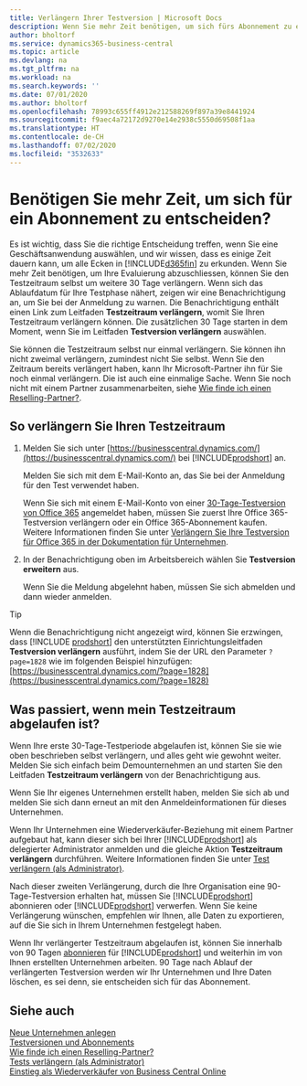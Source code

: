 ```yaml
---
title: Verlängern Ihrer Testversion | Microsoft Docs
description: Wenn Sie mehr Zeit benötigen, um sich fürs Abonnement zu entscheiden, können Sie Ihre Testversion verlängern.
author: bholtorf
ms.service: dynamics365-business-central
ms.topic: article
ms.devlang: na
ms.tgt_pltfrm: na
ms.workload: na
ms.search.keywords: ''
ms.date: 07/01/2020
ms.author: bholtorf
ms.openlocfilehash: 78993c655ff4912e212588269f897a39e8441924
ms.sourcegitcommit: f9aec4a72172d9270e14e2938c5550d69508f1aa
ms.translationtype: HT
ms.contentlocale: de-CH
ms.lasthandoff: 07/02/2020
ms.locfileid: "3532633"
---
```

# <a name="need-more-time-to-decide-whether-to-subscribe"></a>Benötigen Sie mehr Zeit, um sich für ein Abonnement zu entscheiden?

Es ist wichtig, dass Sie die richtige Entscheidung treffen, wenn Sie eine Geschäftsanwendung auswählen, und wir wissen, dass es einige Zeit dauern kann, um alle Ecken in [!INCLUDE[d365fin](includes/d365fin_md.md)] zu erkunden. Wenn Sie mehr Zeit benötigen, um Ihre Evaluierung abzuschliessen, können Sie den Testzeitraum selbst um weitere 30 Tage verlängern. Wenn sich das Ablaufdatum für Ihre Testphase nähert, zeigen wir eine Benachrichtigung an, um Sie bei der Anmeldung zu warnen. Die Benachrichtigung enthält einen Link zum Leitfaden **Testzeitraum verlängern**, womit Sie Ihren Testzeitraum verlängern können. Die zusätzlichen 30 Tage starten in dem Moment, wenn Sie im Leitfaden **Testversion verlängern** auswählen.

Sie können die Testzeitraum selbst nur einmal verlängern. Sie können ihn nicht zweimal verlängern, zumindest nicht Sie selbst. Wenn Sie den Zeitraum bereits verlängert haben, kann Ihr Microsoft-Partner ihn für Sie noch einmal verlängern. Die ist auch eine einmalige Sache. Wenn Sie noch nicht mit einem Partner zusammenarbeiten, siehe [Wie finde ich einen Reselling-Partner?](across-faq.md#findpartner).  

## <a name="to-extend-your-trial-period"></a>So verlängern Sie Ihren Testzeitraum

1. Melden Sie sich unter [https://businesscentral.dynamics.com/](https://businesscentral.dynamics.com/) bei [!INCLUDE[prodshort](includes/prodshort.md)] an.

    Melden Sie sich mit dem E-Mail-Konto an, das Sie bei der Anmeldung für den Test verwendet haben.  

    Wenn Sie sich mit einem E-Mail-Konto von einer [30-Tage-Testversion von Office 365](/microsoft-365/commerce/sign-up-for-office-365-trial) angemeldet haben, müssen Sie zuerst Ihre Office 365-Testversion verlängern oder ein Office 365-Abonnement kaufen. Weitere Informationen finden Sie unter [Verlängern Sie Ihre Testversion für Office 365 in der Dokumentation für Unternehmen](/microsoft-365/commerce/extend-your-trial).
2. In der Benachrichtigung oben im Arbeitsbereich wählen Sie **Testversion erweitern** aus.

    Wenn Sie die Meldung abgelehnt haben, müssen Sie sich abmelden und dann wieder anmelden.

> [!TIP]
> Wenn die Benachrichtigung nicht angezeigt wird, können Sie erzwingen, dass [!INCLUDE [prodshort](includes/prodshort.md)] den unterstützten Einrichtungsleitfaden **Testversion verlängern** ausführt, indem Sie der URL den Parameter ```?page=1828``` wie im folgenden Beispiel hinzufügen: [https://businesscentral.dynamics.com/?page=1828](https://businesscentral.dynamics.com/?page=1828)

## <a name="what-happens-if-my-trial-period-is-expired"></a>Was passiert, wenn mein Testzeitraum abgelaufen ist?

Wenn Ihre erste 30-Tage-Testperiode abgelaufen ist, können Sie sie wie oben beschrieben selbst verlängern, und alles geht wie gewohnt weiter. Melden Sie sich einfach beim Demounternehmen an und starten Sie den Leitfaden **Testzeitraum verlängern** von der Benachrichtigung aus.  

Wenn Sie Ihr eigenes Unternehmen erstellt haben, melden Sie sich ab und melden Sie sich dann erneut an mit den Anmeldeinformationen für dieses Unternehmen.  

Wenn Ihr Unternehmen eine Wiederverkäufer-Beziehung mit einem Partner aufgebaut hat, kann dieser sich bei Ihrer [!INCLUDE[prodshort](includes/prodshort.md)] als delegierter Administrator anmelden und die gleiche Aktion **Testzeitraum verlängern** durchführen. Weitere Informationen finden Sie unter [Test verlängern (als Administrator)](/dynamics365/business-central/dev-itpro/administration/tenant-administration#extending-trials).  

Nach dieser zweiten Verlängerung, durch die Ihre Organisation eine 90-Tage-Testversion erhalten hat, müssen Sie [!INCLUDE[prodshort](includes/prodshort.md)] abonnieren oder [!INCLUDE[prodshort](includes/prodshort.md)] verwerfen. Wenn Sie keine Verlängerung wünschen, empfehlen wir Ihnen, alle Daten zu exportieren, auf die Sie sich in Ihrem Unternehmen festgelegt haben.

Wenn Ihr verlängerter Testzeitraum abgelaufen ist, können Sie innerhalb von 90 Tagen [abonnieren](https://go.microsoft.com/fwlink/?linkid=828659) für [!INCLUDE[prodshort](includes/prodshort.md)] und weiterhin im von Ihnen erstellten Unternehmen arbeiten. 90 Tage nach Ablauf der verlängerten Testversion werden wir Ihr Unternehmen und Ihre Daten löschen, es sei denn, sie entscheiden sich für das Abonnement.  

## <a name="see-also"></a>Siehe auch

[Neue Unternehmen anlegen](about-new-company.md)  
[Testversionen und Abonnements](across-preview.md)  
[Wie finde ich einen Reselling-Partner?](across-faq.md#findpartner)  
[Tests verlängern (als Administrator)](/dynamics365/business-central/dev-itpro/administration/tenant-administration#extending-trials)  
[Einstieg als Wiederverkäufer von Business Central Online](/dynamics365/business-central/dev-itpro/administration/get-started-online)  
